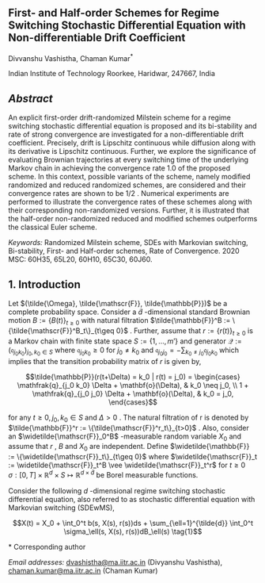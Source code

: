 ## First- and Half-order Schemes for Regime Switching Stochastic Differential Equation with Non-differentiable Drift Coefficient

Divvanshu Vashistha, Chaman Kumar<sup>\*</sup>

Indian Institute of Technology Roorkee, Haridwar, 247667, India

## $Abstract$

An explicit first-order drift-randomized Milstein scheme for a regime switching stochastic differential equation is proposed and its bi-stability and rate of strong convergence are investigated for a non-differentiable drift coefficient. Precisely, drift is Lipschitz continuous while diffusion along with its derivative is Lipschitz continuous. Further, we explore the significance of evaluating Brownian trajectories at every switching time of the underlying Markov chain in achieving the convergence rate 1.0 of the proposed scheme. In this context, possible variants of the scheme, namely modified randomized and reduced randomized schemes, are considered and their convergence rates are shown to be  $1/2$ . Numerical experiments are performed to illustrate the convergence rates of these schemes along with their corresponding non-randomized versions. Further, it is illustrated that the half-order non-randomized reduced and modified schemes outperforms the classical Euler scheme.

*Keywords:* Randomized Milstein scheme, SDEs with Markovian switching, Bi-stability, First- and Half-order schemes, Rate of Convergence. 2020 MSC: 60H35, 65L20, 60H10, 65C30, 60J60.

## 1. Introduction

Let  $(\tilde{\Omega}, \tilde{\mathscr{F}}, \tilde{\mathbb{P}})$  be a complete probability space. Consider a  $\tilde{d}$ -dimensional standard Brownian motion  $B := \{B(t)\}_{t\geq 0}$  with natural filtration  $\tilde{\mathbb{F}}^B := \{\tilde{\mathscr{F}}^B_t\}_{t\geq 0}$ . Further, assume that  $r := \{r(t)\}_{t\geq 0}$  is a Markov  $\text{chain with finite state space } S := \{1,\ldots,m'\} \text{ and generator } \mathcal{Q} := (\mathfrak{q}_{j_0k_0})_{j_0,k_0 \in S} \text{ where } \mathfrak{q}_{j_0k_0} \ge 0 \text{ for } j_0 \ne k_0$ and  $\mathfrak{q}_{j_0j_0} = -\sum_{k_0 \neq j_0} \mathfrak{q}_{j_0k_0}$  which implies that the transition probability matrix of  $r$  is given by,

$$\tilde{\mathbb{P}}(r(t+\Delta) = k_0 | r(t) = j_0) = \begin{cases} \mathfrak{q}_{j_0 k_0} \Delta + \mathbf{o}(\Delta), & k_0 \neq j_0, \\ 1 + \mathfrak{q}_{j_0 j_0} \Delta + \mathbf{o}(\Delta), & k_0 = j_0, \end{cases}$$

for any  $t \geq 0, j_0, k_0 \in S$  and  $\Delta > 0$ . The natural filtration of r is denoted by  $\tilde{\mathbb{F}}^r := \{\tilde{\mathscr{F}}^r_t\}_{t>0}$ . Also, consider an  $\widetilde{\mathscr{F}}_0^B$ -measurable random variable  $X_0$  and assume that  $r$ ,  $B$  and  $X_0$  are independent. Define  $\widetilde{\mathbb{F}} := \{\widetilde{\mathscr{F}}_t\}_{t\geq 0}$  where  $\widetilde{\mathscr{F}}_t := \widetilde{\mathscr{F}}_t^B \vee \widetilde{\mathscr{F}}_t^r$  for  $t \geq 0$  $\sigma: [0,T] \times \mathbb{R}^d \times S \mapsto \mathbb{R}^{d \times \tilde{d}}$  be Borel measurable functions.

Consider the following  $d$ -dimensional regime switching stochastic differential equation, also referred to as stochastic differential equation with Markovian switching (SDEwMS),

$$X(t) = X_0 + \int_0^t b(s, X(s), r(s))ds + \sum_{\ell=1}^{\tilde{d}} \int_0^t \sigma_\ell(s, X(s), r(s))dB_\ell(s) \tag{1}$$

 $*$ Corresponding author

*Email addresses:* dvashistha@ma.iitr.ac.in (Divyanshu Vashistha), chaman.kumar@ma.iitr.ac.in (Chaman Kumar)